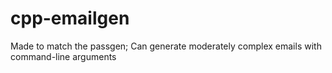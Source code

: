 # cpp-emailgen
Made to match the passgen; Can generate moderately complex emails with command-line arguments
